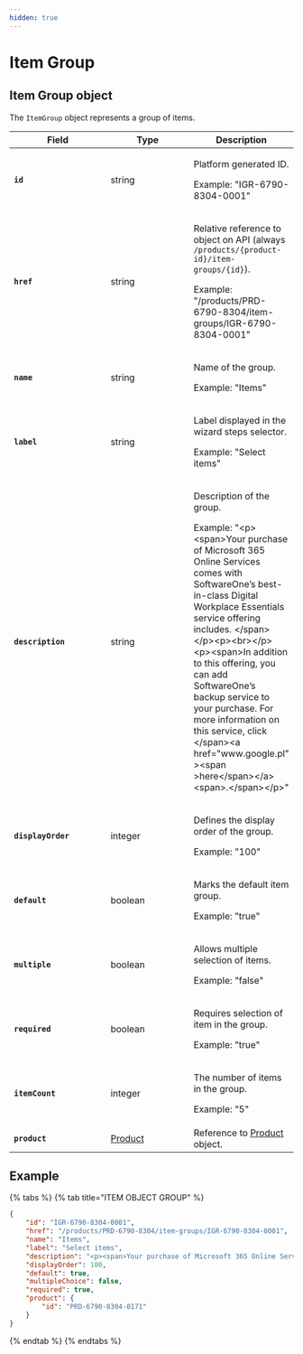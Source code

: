 ```yaml
---
hidden: true
---
```


# Item Group

## Item Group object

The `ItemGroup` object represents a group of items.

<table><thead><tr><th width="199">Field</th><th width="185">Type</th><th>Description</th></tr></thead><tbody><tr><td><strong><code>id</code></strong></td><td>string</td><td><p>Platform generated ID. </p><p></p><p>Example: "IGR-6790-8304-0001"</p></td></tr><tr><td><strong><code>href</code></strong></td><td>string</td><td><p>Relative reference to object on API (always <code>/products/{product-id}/item-groups/{id}</code>). </p><p></p><p>Example: "/products/PRD-6790-8304/item-groups/IGR-6790-8304-0001"</p></td></tr><tr><td><strong><code>name</code></strong></td><td>string</td><td><p>Name of the group. </p><p></p><p>Example: "Items"</p></td></tr><tr><td><strong><code>label</code></strong></td><td>string</td><td><p>Label displayed in the wizard steps selector. </p><p></p><p>Example: "Select items"</p></td></tr><tr><td><strong><code>description</code></strong></td><td>string</td><td><p>Description of the group. </p><p></p><p>Example: "&#x3C;p>&#x3C;span>Your purchase of Microsoft 365 Online Services comes with SoftwareOne’s best-in-class Digital Workplace Essentials service offering includes. &#x3C;/span>&#x3C;/p>&#x3C;p>&#x3C;br>&#x3C;/p>&#x3C;p>&#x3C;span>In addition to this offering, you can add SoftwareOne’s backup service to your purchase. For more information on this service, click &#x3C;/span>&#x3C;a href="www.google.pl" >&#x3C;span >here&#x3C;/span>&#x3C;/a>&#x3C;span>.&#x3C;/span>&#x3C;/p>"</p></td></tr><tr><td><strong><code>displayOrder</code></strong></td><td>integer</td><td><p>Defines the display order of the group. </p><p></p><p>Example: "100"</p></td></tr><tr><td><strong><code>default</code></strong></td><td>boolean</td><td><p>Marks the default item group. </p><p></p><p>Example: "true"</p></td></tr><tr><td><strong><code>multiple</code></strong></td><td>boolean</td><td><p>Allows multiple selection of items. </p><p></p><p>Example: "false"</p></td></tr><tr><td><strong><code>required</code></strong></td><td>boolean</td><td><p>Requires selection of item in the group. </p><p></p><p>Example: "true"</p></td></tr><tr><td><strong><code>itemCount</code></strong></td><td>integer</td><td><p>The number of items in the group. </p><p></p><p>Example: "5"</p></td></tr><tr><td><strong><code>product</code></strong></td><td><a href="../product/">Product</a></td><td>Reference to <a href="../product/">Product </a>object. </td></tr></tbody></table>

## Example

{% tabs %}
{% tab title="ITEM OBJECT GROUP" %}
```json
{
    "id": "IGR-6790-8304-0001",
    "href": "/products/PRD-6790-8304/item-groups/IGR-6790-8304-0001",
    "name": "Items",
    "label": "Select items",
    "description": "<p><span>Your purchase of Microsoft 365 Online Services comes with SoftwareOne’s best-in-class Digital Workplace Essentials service offering includes. </span></p><p><br></p><p><span>In addition to this offering, you can add SoftwareOne’s backup service to your purchase. For more information on this service, click </span><a href="www.google.pl" ><span >here</span></a><span>.</span></p>",
    "displayOrder": 100,
    "default": true,
    "multipleChoice": false,
    "required": true,
    "product": {
        "id": "PRD-6790-8304-0171"
    }
}
```
{% endtab %}
{% endtabs %}
